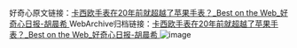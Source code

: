 好奇心原文链接：[卡西欧手表在20年前就超越了苹果手表？_Best on the Web_好奇心日报-胡晨希 ](https://www.qdaily.com/articles/11488.html)
WebArchive归档链接：[卡西欧手表在20年前就超越了苹果手表？_Best on the Web_好奇心日报-胡晨希 ](http://web.archive.org/web/20190623170637/https://www.qdaily.com/articles/11488.html)
![image](http://ww3.sinaimg.cn/large/007d5XDply1g3wa8jmfjzj30u04jidt1)